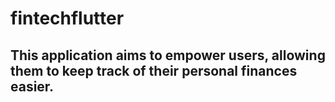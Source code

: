 # fintechflutter

## This application aims to empower users, allowing them to keep track of their personal finances easier.
